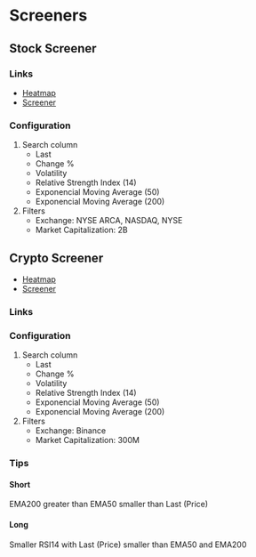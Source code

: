 # Screeners

## Stock Screener

### Links

- [Heatmap](https://tradingview.com/heatmap/stock/)
- [Screener](https://tradingview.com/screener/)

### Configuration

1. Search column
   - Last
   - Change %
   - Volatility
   - Relative Strength Index (14)
   - Exponencial Moving Average (50)
   - Exponencial Moving Average (200)
2. Filters
   - Exchange: NYSE ARCA, NASDAQ, NYSE
   - Market Capitalization: 2B

## Crypto Screener

- [Heatmap](https://tradingview.com/heatmap/crypto/)
- [Screener](https://tradingview.com/crypto-screener/)

### Links

### Configuration

1. Search column
   - Last
   - Change %
   - Volatility
   - Relative Strength Index (14)
   - Exponencial Moving Average (50)
   - Exponencial Moving Average (200)
2. Filters
   - Exchange: Binance
   - Market Capitalization: 300M

### Tips

#### Short

EMA200 greater than EMA50 smaller than Last (Price)

#### Long

Smaller RSI14 with Last (Price) smaller than EMA50 and EMA200
